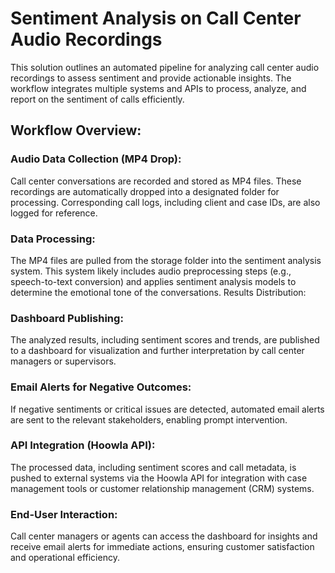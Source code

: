 # Sentiment Analysis on Call Center Audio Recordings
This solution outlines an automated pipeline for analyzing call center audio recordings to assess sentiment and provide actionable insights. The workflow integrates multiple systems and APIs to process, analyze, and report on the sentiment of calls efficiently.

## Workflow Overview:
### Audio Data Collection (MP4 Drop):
Call center conversations are recorded and stored as MP4 files.
These recordings are automatically dropped into a designated folder for processing.
Corresponding call logs, including client and case IDs, are also logged for reference.

### Data Processing:
The MP4 files are pulled from the storage folder into the sentiment analysis system.
This system likely includes audio preprocessing steps (e.g., speech-to-text conversion) and applies sentiment analysis models to determine the emotional tone of the conversations.
Results Distribution:

### Dashboard Publishing:
The analyzed results, including sentiment scores and trends, are published to a dashboard for visualization and further interpretation by call center managers or supervisors.

### Email Alerts for Negative Outcomes:
If negative sentiments or critical issues are detected, automated email alerts are sent to the relevant stakeholders, enabling prompt intervention.

### API Integration (Hoowla API):
The processed data, including sentiment scores and call metadata, is pushed to external systems via the Hoowla API for integration with case management tools or customer relationship management (CRM) systems.

### End-User Interaction:
Call center managers or agents can access the dashboard for insights and receive email alerts for immediate actions, ensuring customer satisfaction and operational efficiency.
